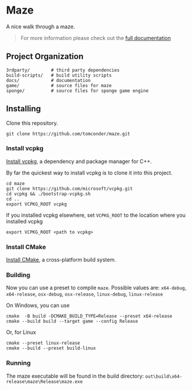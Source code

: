 # Maze

A nice walk through a maze.

> For more information please check out the [full documentation](https://tomconder.github.io/maze/)

## Project Organization

    3rdparty/        # third party dependencies
    build-scripts/   # build utility scripts
    docs/            # documentation
    game/            # source files for maze
    sponge/          # source files for sponge game engine

## Installing

Clone this repository.

```
git clone https://github.com/tomconder/maze.git
```

### Install vcpkg
[Install vcpkg](https://github.com/microsoft/vcpkg#getting-started), a dependency and package manager for C++.

By far the quickest way to install vcpkg is to clone it into this project.
```
cd maze
git clone https://github.com/microsoft/vcpkg.git
cd vcpkg && ./bootstrap-vcpkg.sh
cd ..
export VCPKG_ROOT vcpkg
```

If you installed vcpkg elsewhere, set `VCPKG_ROOT` to the location where you installed vcpkg
```
export VCPKG_ROOT <path to vcpkg>
```

### Install CMake
[Install CMake](https://cmake.org/install/), a cross-platform build system.

### Building
Now you can use a preset to compile `maze`. Possible values
are: `x64-debug`, `x64-release`, `osx-debug`, `osx-release`, `linux-debug`, `linux-release`

On Windows, you can use

```
cmake  -B build -DCMAKE_BUILD_TYPE=Release --preset x64-release
cmake --build build --target game --config Release
```

Or, for Linux

```
cmake --preset linux-release
cmake --build --preset build-linux
```

### Running
The maze executable will be found in the build directory: `out\build\x64-release\maze\Release\maze.exe`
